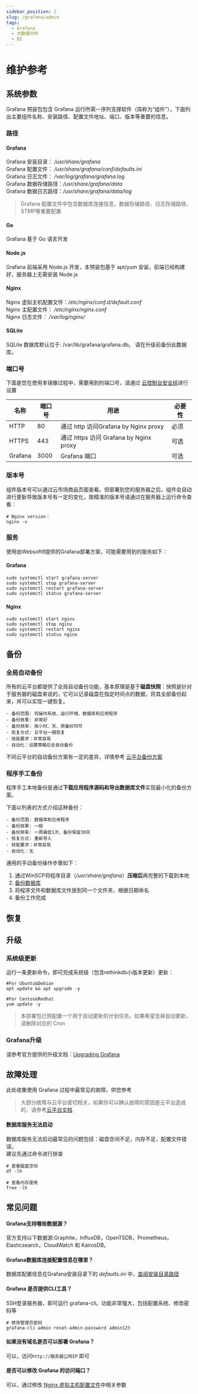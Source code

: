 ```yaml
---
sidebar_position: 2
slug: /grafana/admin
tags:
  - Grafana
  - 大数据分析
  - BI
---
```


# 维护参考

## 系统参数

Grafana 预装包包含 Grafana 运行所需一序列支撑软件（简称为“组件”），下面列出主要组件名称、安装路径、配置文件地址、端口、版本等重要的信息。

### 路径

#### Grafana

Grafana 安装目录： */usr/share/grafana*  
Grafana 配置文件： */usr/share/grafana/conf/defaults.ini*  
Grafana 日志文件： */var/log/grafana/grafana.log*  
Grafana 数据存储路径：*/usr/share/grafana/data*   
Grafana 数据日志路径：*/usr/share/grafana/data/log*

> Grafana 配置文件中包含数据库连接信息，数据存储路径、日志存储路径、STMP等重要配置

#### Go

Grafana 基于 Go 语言开发

#### Node.js

Grafana 前端采用 Node.js 开发，本预装包基于 apt/yum 安装，前端已经构建好，服务器上无需安装 Node.js

#### Nginx

Nginx 虚拟主机配置文件：*/etc/nginx/conf.d/default.conf*  
Nginx 主配置文件： */etc/nginx/nginx.conf*  
Nginx 日志文件： */var/log/nginx/*

#### SQLite

SQLite 数据库默认位于: /var/lib/grafana/grafana.db。 请在升级前备份此数据库。

### 端口号

下面是您在使用本镜像过程中，需要用到的端口号，请通过 [云控制台安全组](https：//support.websoft9.com/docs/faq/zh/tech-instance.html)进行设置

| 名称 | 端口号 | 用途 |  必要性 |
| --- | --- | --- | --- |
| HTTP | 80 | 通过 http 访问Grafana by Nginx proxy| 必须 |
| HTTPS | 443 | 通过 https 访问 Grafana by Nginx proxy | 可选 |
| Grafana | 3000 | Grafana 端口 | 可选 |

### 版本号

组件版本号可以通过云市场商品页面查看。但部署到您的服务器之后，组件会自动进行更新导致版本号有一定的变化，故精准的版本号请通过在服务器上运行命令查看：

```shell
# Nginx version：
nginx -v
```

### 服务

使用由Websoft9提供的Grafana部署方案，可能需要用到的服务如下：

#### Grafana

```shell
sudo systemctl start grafana-server
sudo systemctl stop grafana-server
sudo systemctl restart grafana-server
sudo systemctl status grafana-server
```

#### Nginx

```shell
sudo systemctl start nginx
sudo systemctl stop nginx
sudo systemctl restart nginx
sudo systemctl status nginx
```

## 备份

### 全局自动备份

所有的云平台都提供了全局自动备份功能，基本原理是基于**磁盘快照**：快照是针对于服务器的磁盘来说的，它可以记录磁盘在指定时间点的数据，将其全部备份起来，并可以实现一键恢复。

```
- 备份范围: 将操作系统、运行环境、数据库和应用程序
- 备份效果: 非常好
- 备份频率: 按小时、天、周备份均可
- 恢复方式: 云平台一键恢复
- 技能要求：非常容易
- 自动化：设置策略后全自动备份
```

不同云平台的自动备份方案有一定的差异，详情参考 [云平台备份方案](https://support.websoft9.com/docs/faq/zh/tech-instance.html)

### 程序手工备份

程序手工本地备份是通过**下载应用程序源码和导出数据库文件**实现最小化的备份方案。

下面以列表的方式介绍这种备份：
```
- 备份范围: 数据库和应用程序
- 备份效果: 一般
- 备份频率: 一周最低1次，备份保留30天
- 恢复方式: 重新导入
- 技能要求：非常容易
- 自动化：无
```
通用的手动备份操作步骤如下：

1. 通过WinSCP将程序目录（*/usr/share/grafana*）**压缩后**再完整的下载到本地
2. [备份数据库](https://grafana.com/docs/installation/upgrading/#database-backup)
3. 将程序文件和数据库文件放到同一个文件夹，根据日期命名
4. 备份工作完成



## 恢复

## 升级

### 系统级更新

运行一条更新命令，即可完成系统级（包含rethinkdb小版本更新）更新：

``` shell
#For Ubuntu&Debian
apt update && apt upgrade -y

#For Centos&Redhat
yum update -y
```
> 本部署包已预配置一个用于自动更新的计划任务。如果希望去掉自动更新，请删除对应的 Cron

### Grafana升级

请参考官方提供的升级文档：[Upgrading Grafana](https://grafana.com/docs/installation/upgrading/)

## 故障处理

此处收集使用 Grafana 过程中最常见的故障，供您参考

> 大部分故障与云平台密切相关，如果你可以确认故障的原因是云平台造成的，请参考[云平台文档](https://support.websoft9.com/docs/faq/zh/tech-instance.html)


#### 数据库服务无法启动

数据库服务无法启动最常见的问题包括：磁盘空间不足，内存不足，配置文件错误。  
建议先通过命令进行排查  

```shell
# 查看磁盘空间
df -lh

# 查看内存使用
free -lh
```

## 常见问题

#### Grafana支持哪些数据源？

官方支持以下数据源:Graphite，InfluxDB，OpenTSDB，Prometheus，Elasticsearch，CloudWatch 和 KairosDB。

#### Grafana数据库连接配置信息在哪里？

数据库配置信息在Grafana安装目录下的 *defaults.ini* 中，[查阅安装目录路径](/zh/stack-components.md#grafana)

#### Grafana 是否提供CLI工具？

SSH登录服务器，即可运行 grafana-cli。功能非常强大，包括配置系统、修改密码等
```
# 修改管理员密码
grafana-cli admin reset-admin-password admin123
```

#### 如果没有域名是否可以部署 Grafana？

可以，访问`http://服务器公网IP` 即可

#### 是否可以修改 Grafana 的访问端口？

可以，通过修改 [Nginx 虚拟主机配置文件](/zh/stack-components.md)中相关参数

